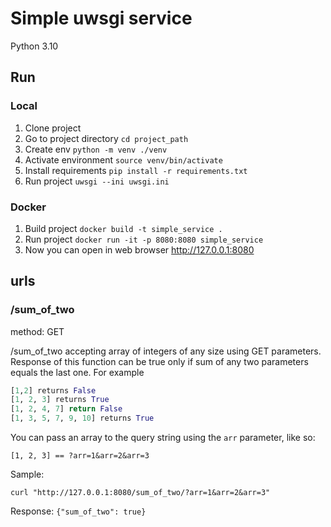 # Simple uwsgi service
Python 3.10

## Run
### Local
1. Clone project
2. Go to project directory `cd project_path`
3. Create env `python -m venv ./venv`
4. Activate environment `source venv/bin/activate`
5. Install requirements `pip install -r requirements.txt`
6. Run project `uwsgi --ini uwsgi.ini`

### Docker
1. Build project `docker build -t simple_service .`
2. Run project `docker run -it -p 8080:8080 simple_service`
3. Now you can open in web browser http://127.0.0.1:8080

## urls
### /sum_of_two
method: GET

/sum_of_two accepting array of integers of any size using GET parameters.
Response of this function can be true only if sum of any two parameters equals the last one.
For example
```python
[1,2] returns False
[1, 2, 3] returns True
[1, 2, 4, 7] return False
[1, 3, 5, 7, 9, 10] returns True
```
You can pass an array to the query string using the `arr` parameter, like so:
```text
[1, 2, 3] == ?arr=1&arr=2&arr=3
```
Sample:
```shell
curl "http://127.0.0.1:8080/sum_of_two/?arr=1&arr=2&arr=3"
```
Response: `{"sum_of_two": true}`